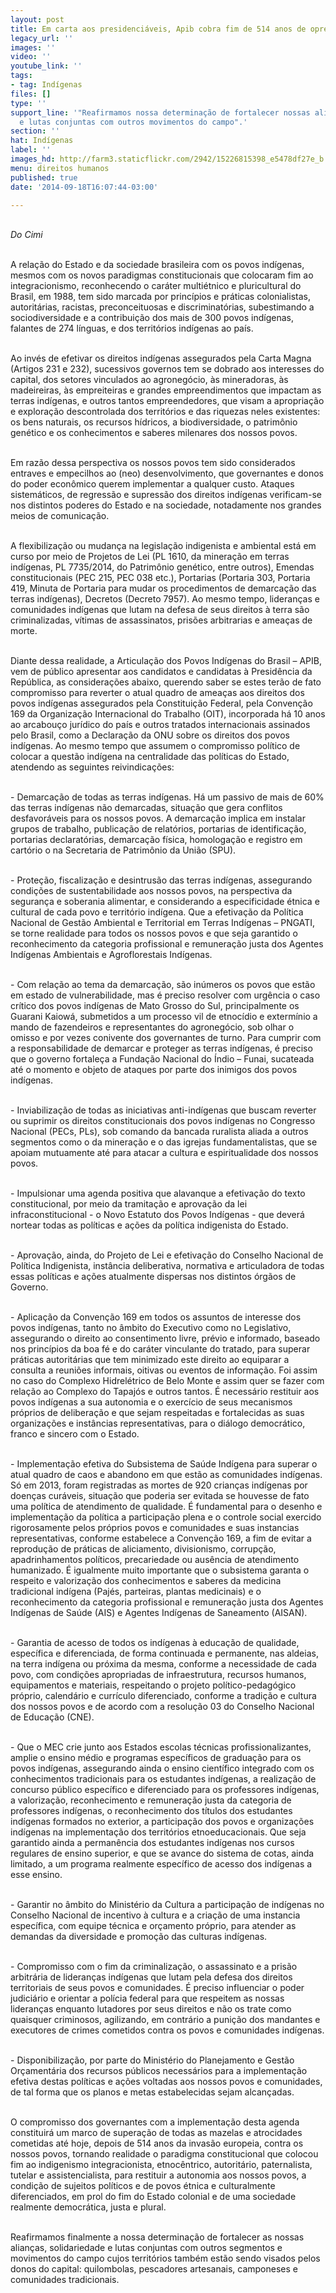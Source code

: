```yaml
---
layout: post
title: Em carta aos presidenciáveis, Apib cobra fim de 514 anos de opressão
legacy_url: ''
images: ''
video: ''
youtube_link: ''
tags:
- tag: Indígenas
files: []
type: ''
support_line: '"Reafirmamos nossa determinação de fortalecer nossas alianças, solidariedade
  e lutas conjuntas com outros movimentos do campo".'
section: ''
hat: Indígenas
label: ''
images_hd: http://farm3.staticflickr.com/2942/15226815398_e5478df27e_b.jpg
menu: direitos humanos
published: true
date: '2014-09-18T16:07:44-03:00'

---
```

<p><br />
<em>Do Cimi</em></p>

<p><br />
A rela&ccedil;&atilde;o do Estado e da sociedade brasileira com os povos ind&iacute;genas, mesmos com os novos paradigmas constitucionais que colocaram fim ao integracionismo, reconhecendo o car&aacute;ter multi&eacute;tnico e pluricultural do Brasil, em 1988, tem sido marcada por princ&iacute;pios e pr&aacute;ticas colonialistas, autorit&aacute;rias, racistas, preconceituosas e discriminat&oacute;rias, subestimando a sociodiversidade e a contribui&ccedil;&atilde;o dos mais de 300 povos ind&iacute;genas, falantes de 274 l&iacute;nguas, e dos territ&oacute;rios ind&iacute;genas ao pa&iacute;s.</p>

<p><br />
Ao inv&eacute;s de efetivar os direitos ind&iacute;genas assegurados pela Carta Magna (Artigos 231 e 232), sucessivos governos tem se dobrado aos interesses do capital, dos setores vinculados ao agroneg&oacute;cio, &agrave;s mineradoras, &agrave;s madeireiras, &agrave;s empreiteiras e grandes empreendimentos que impactam as terras ind&iacute;genas, e outros tantos empreendedores, que visam a apropria&ccedil;&atilde;o e explora&ccedil;&atilde;o descontrolada dos territ&oacute;rios e das riquezas neles existentes: os bens naturais, os recursos h&iacute;dricos, a biodiversidade, o patrim&ocirc;nio gen&eacute;tico e os conhecimentos e saberes milenares dos nossos povos.</p>

<p><br />
Em raz&atilde;o dessa perspectiva os nossos povos tem sido considerados entraves e empecilhos ao (neo) desenvolvimento, que governantes e donos do poder econ&ocirc;mico querem implementar a qualquer custo. Ataques sistem&aacute;ticos, de regress&atilde;o e supress&atilde;o dos direitos ind&iacute;genas verificam-se nos distintos poderes do Estado e na sociedade, notadamente nos grandes meios de comunica&ccedil;&atilde;o.</p>

<p><br />
A flexibiliza&ccedil;&atilde;o ou mudan&ccedil;a na legisla&ccedil;&atilde;o indigenista e ambiental est&aacute; em curso por meio de Projetos de Lei (PL 1610, da minera&ccedil;&atilde;o em terras ind&iacute;genas, PL 7735/2014, do Patrim&ocirc;nio gen&eacute;tico, entre outros), Emendas constitucionais (PEC 215, PEC 038 etc.), Portarias (Portaria 303, Portaria 419, Minuta de Portaria para mudar os procedimentos de demarca&ccedil;&atilde;o das terras ind&iacute;genas), Decretos (Decreto 7957). Ao mesmo tempo, lideran&ccedil;as e comunidades ind&iacute;genas que lutam na defesa de seus direitos &agrave; terra s&atilde;o criminalizadas, v&iacute;timas de assassinatos, pris&otilde;es arbitrarias e amea&ccedil;as de morte.</p>

<p><br />
Diante dessa realidade, a Articula&ccedil;&atilde;o dos Povos Ind&iacute;genas do Brasil &ndash; APIB, vem de p&uacute;blico apresentar aos candidatos e candidatas &agrave; Presid&ecirc;ncia da Rep&uacute;blica, as considera&ccedil;&otilde;es abaixo, querendo saber se estes ter&atilde;o de fato compromisso para reverter o atual quadro de amea&ccedil;as aos direitos dos povos ind&iacute;genas assegurados pela Constitui&ccedil;&atilde;o Federal, pela Conven&ccedil;&atilde;o 169 da Organiza&ccedil;&atilde;o Internacional do Trabalho (OIT), incorporada h&aacute; 10 anos ao arcabou&ccedil;o jur&iacute;dico do pa&iacute;s e outros tratados internacionais assinados pelo Brasil, como a Declara&ccedil;&atilde;o da ONU sobre os direitos dos povos ind&iacute;genas. Ao mesmo tempo que assumem o compromisso pol&iacute;tico de colocar a quest&atilde;o ind&iacute;gena na centralidade das pol&iacute;ticas do Estado, atendendo as seguintes reivindica&ccedil;&otilde;es:</p>

<p><br />
- Demarca&ccedil;&atilde;o de todas as terras ind&iacute;genas. H&aacute; um passivo de mais de 60% das terras ind&iacute;genas n&atilde;o demarcadas, situa&ccedil;&atilde;o que gera conflitos desfavor&aacute;veis para os nossos povos. A demarca&ccedil;&atilde;o implica em instalar grupos de trabalho, publica&ccedil;&atilde;o de relat&oacute;rios, portarias de identifica&ccedil;&atilde;o, portarias declarat&oacute;rias, demarca&ccedil;&atilde;o f&iacute;sica, homologa&ccedil;&atilde;o e registro em cart&oacute;rio o na Secretaria de Patrim&ocirc;nio da Uni&atilde;o (SPU).</p>

<p><br />
- Prote&ccedil;&atilde;o, fiscaliza&ccedil;&atilde;o e desintrus&atilde;o das terras ind&iacute;genas, assegurando condi&ccedil;&otilde;es de sustentabilidade aos nossos povos, na perspectiva da seguran&ccedil;a e soberania alimentar, e considerando a especificidade &eacute;tnica e cultural de cada povo e territ&oacute;rio ind&iacute;gena. Que a efetiva&ccedil;&atilde;o da Pol&iacute;tica Nacional de Gest&atilde;o Ambiental e Territorial em Terras Ind&iacute;genas &ndash; PNGATI, se torne realidade para todos os nossos povos e que seja garantido o reconhecimento da categoria profissional e remunera&ccedil;&atilde;o justa dos Agentes Ind&iacute;genas Ambientais e Agroflorestais Ind&iacute;genas.</p>

<p><br />
- Com rela&ccedil;&atilde;o ao tema da demarca&ccedil;&atilde;o, s&atilde;o in&uacute;meros os povos que est&atilde;o em estado de vulnerabilidade, mas &eacute; preciso resolver com urg&ecirc;ncia o caso cr&iacute;tico dos povos ind&iacute;genas de Mato Grosso do Sul, principalmente os Guarani Kaiow&aacute;, submetidos a um processo vil de etnoc&iacute;dio e exterm&iacute;nio a mando de fazendeiros e representantes do agroneg&oacute;cio, sob olhar o omisso e por vezes conivente dos governantes de turno. Para cumprir com a responsabilidade de demarcar e proteger as terras ind&iacute;genas, &eacute; preciso que o governo fortale&ccedil;a a Funda&ccedil;&atilde;o Nacional do &Iacute;ndio &ndash; Funai, sucateada at&eacute; o momento e objeto de ataques por parte dos inimigos dos povos ind&iacute;genas.</p>

<p><br />
- Inviabiliza&ccedil;&atilde;o de todas as iniciativas anti-ind&iacute;genas que buscam reverter ou suprimir os direitos constitucionais dos povos ind&iacute;genas no Congresso Nacional (PECs, PLs), sob comando da bancada ruralista aliada a outros segmentos como o da minera&ccedil;&atilde;o e o das igrejas fundamentalistas, que se apoiam mutuamente at&eacute; para atacar a cultura e espiritualidade dos nossos povos.</p>

<p><br />
- Impulsionar uma agenda positiva que alavanque a efetiva&ccedil;&atilde;o do texto constitucional, por meio da tramita&ccedil;&atilde;o e aprova&ccedil;&atilde;o da lei infraconstitucional - o Novo Estatuto dos Povos Ind&iacute;genas - que dever&aacute; nortear todas as pol&iacute;ticas e a&ccedil;&otilde;es da pol&iacute;tica indigenista do Estado.</p>

<p><br />
- Aprova&ccedil;&atilde;o, ainda, do Projeto de Lei e efetiva&ccedil;&atilde;o do Conselho Nacional de Pol&iacute;tica Indigenista, inst&acirc;ncia deliberativa, normativa e articuladora de todas essas pol&iacute;ticas e a&ccedil;&otilde;es atualmente dispersas nos distintos &oacute;rg&atilde;os de Governo.</p>

<p><br />
- Aplica&ccedil;&atilde;o da Conven&ccedil;&atilde;o 169 em todos os assuntos de interesse dos povos ind&iacute;genas, tanto no &acirc;mbito do Executivo como no Legislativo, assegurando o direito ao consentimento livre, pr&eacute;vio e informado, baseado nos princ&iacute;pios da boa f&eacute; e do car&aacute;ter vinculante do tratado, para superar pr&aacute;ticas autorit&aacute;rias que tem minimizado este direito ao equiparar a consulta a reuni&otilde;es informais, oitivas ou eventos de informa&ccedil;&atilde;o. Foi assim no caso do Complexo Hidrel&eacute;trico de Belo Monte e assim quer se fazer com rela&ccedil;&atilde;o ao Complexo do Tapaj&oacute;s e outros tantos. &Eacute; necess&aacute;rio restituir aos povos ind&iacute;genas a sua autonomia e o exerc&iacute;cio de seus mecanismos pr&oacute;prios de delibera&ccedil;&atilde;o e que sejam respeitadas e fortalecidas as suas organiza&ccedil;&otilde;es e inst&acirc;ncias representativas, para o di&aacute;logo democr&aacute;tico, franco e sincero com o Estado.</p>

<p><br />
- Implementa&ccedil;&atilde;o efetiva do Subsistema de Sa&uacute;de Ind&iacute;gena para superar o atual quadro de caos e abandono em que est&atilde;o as comunidades ind&iacute;genas. S&oacute; em 2013, foram registradas as mortes de 920 crian&ccedil;as ind&iacute;genas por doen&ccedil;as cur&aacute;veis, situa&ccedil;&atilde;o que poderia ser evitada se houvesse de fato uma pol&iacute;tica de atendimento de qualidade. &Eacute; fundamental para o desenho e implementa&ccedil;&atilde;o da pol&iacute;tica a participa&ccedil;&atilde;o plena e o controle social exercido rigorosamente pelos pr&oacute;prios povos e comunidades e suas instancias representativas, conforme estabelece a Conven&ccedil;&atilde;o 169, a fim de evitar a reprodu&ccedil;&atilde;o de pr&aacute;ticas de aliciamento, divisionismo, corrup&ccedil;&atilde;o, apadrinhamentos pol&iacute;ticos, precariedade ou aus&ecirc;ncia de atendimento humanizado. &Eacute; igualmente muito importante que o subsistema garanta o respeito e valoriza&ccedil;&atilde;o dos conhecimentos e saberes da medicina tradicional ind&iacute;gena (Paj&eacute;s, parteiras, plantas medicinais) e o reconhecimento da categoria profissional e remunera&ccedil;&atilde;o justa dos Agentes Ind&iacute;genas de Sa&uacute;de (AIS) e Agentes Ind&iacute;genas de Saneamento (AISAN).</p>

<p><br />
- Garantia de acesso de todos os ind&iacute;genas &agrave; educa&ccedil;&atilde;o de qualidade, espec&iacute;fica e diferenciada, de forma continuada e permanente, nas aldeias, na terra ind&iacute;gena ou pr&oacute;xima da mesma, conforme a necessidade de cada povo, com condi&ccedil;&otilde;es apropriadas de infraestrutura, recursos humanos, equipamentos e materiais, respeitando o projeto pol&iacute;tico-pedag&oacute;gico pr&oacute;prio, calend&aacute;rio e curr&iacute;culo diferenciado, conforme a tradi&ccedil;&atilde;o e cultura dos nossos povos e de acordo com a resolu&ccedil;&atilde;o 03 do Conselho Nacional de Educa&ccedil;&atilde;o (CNE).</p>

<p><br />
- Que o MEC crie junto aos Estados escolas t&eacute;cnicas profissionalizantes, amplie o ensino m&eacute;dio e programas espec&iacute;ficos de gradua&ccedil;&atilde;o para os povos ind&iacute;genas, assegurando ainda o ensino cient&iacute;fico integrado com os conhecimentos tradicionais para os estudantes ind&iacute;genas, a realiza&ccedil;&atilde;o de concurso p&uacute;blico espec&iacute;fico e diferenciado para os professores ind&iacute;genas, a valoriza&ccedil;&atilde;o, reconhecimento e remunera&ccedil;&atilde;o justa da categoria de professores ind&iacute;genas, o reconhecimento dos t&iacute;tulos dos estudantes ind&iacute;genas formados no exterior, a participa&ccedil;&atilde;o dos povos e organiza&ccedil;&otilde;es ind&iacute;genas na implementa&ccedil;&atilde;o dos territ&oacute;rios etnoeducacionais. Que seja garantido ainda a perman&ecirc;ncia dos estudantes ind&iacute;genas nos cursos regulares de ensino superior, e que se avance do sistema de cotas, ainda limitado, a um programa realmente espec&iacute;fico de acesso dos ind&iacute;genas a esse ensino.</p>

<p><br />
- Garantir no &acirc;mbito do Minist&eacute;rio da Cultura a participa&ccedil;&atilde;o de ind&iacute;genas no Conselho Nacional de incentivo &agrave; cultura e a cria&ccedil;&atilde;o de uma instancia espec&iacute;fica, com equipe t&eacute;cnica e or&ccedil;amento pr&oacute;prio, para atender as demandas da diversidade e promo&ccedil;&atilde;o das culturas ind&iacute;genas.</p>

<p><br />
- Compromisso com o fim da criminaliza&ccedil;&atilde;o, o assassinato e a pris&atilde;o arbitr&aacute;ria de lideran&ccedil;as ind&iacute;genas que lutam pela defesa dos direitos territoriais de seus povos e comunidades. &Eacute; preciso influenciar o poder judici&aacute;rio e orientar a pol&iacute;cia federal para que respeitem as nossas lideran&ccedil;as enquanto lutadores por seus direitos e n&atilde;o os trate como quaisquer criminosos, agilizando, em contr&aacute;rio a puni&ccedil;&atilde;o dos mandantes e executores de crimes cometidos contra os povos e comunidades ind&iacute;genas.</p>

<p><br />
- Disponibiliza&ccedil;&atilde;o, por parte do Minist&eacute;rio do Planejamento e Gest&atilde;o Or&ccedil;ament&aacute;ria dos recursos p&uacute;blicos necess&aacute;rios para a implementa&ccedil;&atilde;o efetiva destas pol&iacute;ticas e a&ccedil;&otilde;es voltadas aos nossos povos e comunidades, de tal forma que os planos e metas estabelecidas sejam alcan&ccedil;adas.</p>

<p><br />
O compromisso dos governantes com a implementa&ccedil;&atilde;o desta agenda constituir&aacute; um marco de supera&ccedil;&atilde;o de todas as mazelas e atrocidades cometidas at&eacute; hoje, depois de 514 anos da invas&atilde;o europeia, contra os nossos povos, tornando realidade o paradigma constitucional que colocou fim ao indigenismo integracionista, etnoc&ecirc;ntrico, autorit&aacute;rio, paternalista, tutelar e assistencialista, para restituir a autonomia aos nossos povos, a condi&ccedil;&atilde;o de sujeitos pol&iacute;ticos e de povos &eacute;tnica e culturalmente diferenciados, em prol do fim do Estado colonial e de uma sociedade realmente democr&aacute;tica, justa e plural.</p>

<p><br />
Reafirmamos finalmente a nossa determina&ccedil;&atilde;o de fortalecer as nossas alian&ccedil;as, solidariedade e lutas conjuntas com outros segmentos e movimentos do campo cujos territ&oacute;rios tamb&eacute;m est&atilde;o sendo visados pelos donos do capital: quilombolas, pescadores artesanais, camponeses e comunidades tradicionais.</p>

<p>&nbsp;</p>
